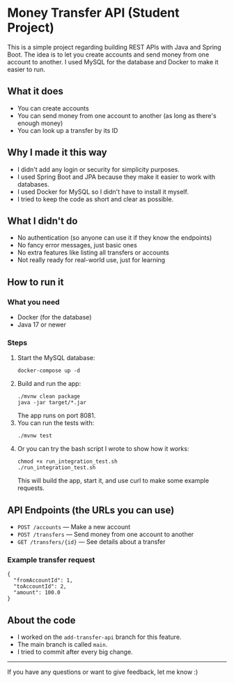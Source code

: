 # Money Transfer API (Student Project)

This is a simple project regarding building REST APIs with Java and Spring Boot. The idea is to let you create accounts and send money from one account to another. I used MySQL for the database and Docker to make it easier to run.

## What it does
- You can create accounts
- You can send money from one account to another (as long as there's enough money)
- You can look up a transfer by its ID

## Why I made it this way
- I didn't add any login or security for simplicity purposes.
- I used Spring Boot and JPA because they make it easier to work with databases.
- I used Docker for MySQL so I didn't have to install it myself.
- I tried to keep the code as short and clear as possible.

## What I didn't do
- No authentication (so anyone can use it if they know the endpoints)
- No fancy error messages, just basic ones
- No extra features like listing all transfers or accounts
- Not really ready for real-world use, just for learning

## How to run it

### What you need
- Docker (for the database)
- Java 17 or newer

### Steps
1. Start the MySQL database:
   ```
   docker-compose up -d
   ```
2. Build and run the app:
   ```
   ./mvnw clean package
   java -jar target/*.jar
   ```
   The app runs on port 8081.
3. You can run the tests with:
   ```
   ./mvnw test
   ```
4. Or you can try the bash script I wrote to show how it works:
   ```
   chmod +x run_integration_test.sh
   ./run_integration_test.sh
   ```
   This will build the app, start it, and use curl to make some example requests.

## API Endpoints (the URLs you can use)
- `POST /accounts` — Make a new account
- `POST /transfers` — Send money from one account to another
- `GET /transfers/{id}` — See details about a transfer

### Example transfer request
```
{
  "fromAccountId": 1,
  "toAccountId": 2,
  "amount": 100.0
}
```

## About the code
- I worked on the `add-transfer-api` branch for this feature.
- The main branch is called `main`.
- I tried to commit after every big change.

---

If you have any questions or want to give feedback, let me know :)

